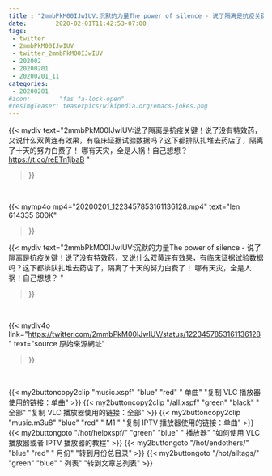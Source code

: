 ```yaml
---
title : "2mmbPkM00IJwIUV:沉默的力量The power of silence - 说了隔离是抗疫关键！说了没有特效药，又说什么双黄连有效果，有临床证据试验数据吗？这下都排队扎堆去药店了，隔离了十天的努力白费了！ 哪有天灾，全是人祸！自己想想？ "
date:        2020-02-01T11:42:53-07:00
tags:
 - twitter
 - 2mmbPkM00IJwIUV
 - twitter_2mmbPkM00IJwIUV
 - 202002
 - 20200201
 - 20200201_11
categories:
 - 20200201
#icon:        "fas fa-lock-open"
#resImgTeaser: teaserpics/wikipedia.org/emacs-jokes.png
---
```


{{< mydiv text="2mmbPkM00IJwIUV:说了隔离是抗疫关键！说了没有特效药，又说什么双黄连有效果，有临床证据试验数据吗？这下都排队扎堆去药店了，隔离了十天的努力白费了！ 哪有天灾，全是人祸！自己想想？ https://t.co/reETn1jbaB "
>}}
<br>


{{< mymp4o mp4="20200201_1223457853161136128.mp4"
text="len 614335    600K"
>}}


{{< mydiv text="2mmbPkM00IJwIUV:沉默的力量The power of silence - 说了隔离是抗疫关键！说了没有特效药，又说什么双黄连有效果，有临床证据试验数据吗？这下都排队扎堆去药店了，隔离了十天的努力白费了！ 哪有天灾，全是人祸！自己想想？ "
>}}
<br>

{{< mydiv4o link="https://twitter.com/2mmbPkM00IJwIUV/status/1223457853161136128"
text="source 原始來源網址"
>}}


<br>



{{< my2buttoncopy2clip "music.xspf"        "blue"   "red"    " 单曲"  "复制 VLC 播放器使用的链接：单曲" >}} {{< my2buttoncopy2clip "/all.xspf"         "green"  "black"  " 全部"  "复制 VLC 播放器使用的链接：全部" >}} {{< my2buttoncopy2clip "music.m3u8"        "blue"   "red"    " M1 "    "复制 IPTV 播放器使用的链接：单曲" >}} {{< my2buttongoto      "/hot/helpxspf/"    "green"  "blue"   " 播放器" "如何使用 VLC 播放器或者 IPTV 播放器的教程" >}} {{< my2buttongoto      "/hot/endothers/"   "blue"   "red"    " 月份"   "转到月份总目录" >}} {{< my2buttongoto      "/hot/alltags/"     "green"  "blue"   " 列表"   "转到文章总列表" >}} 
